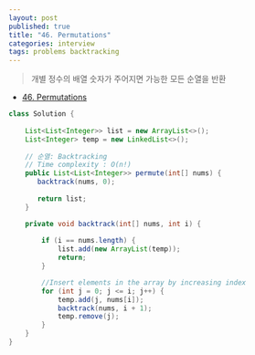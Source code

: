 ```yaml
---
layout: post
published: true
title: "46. Permutations"
categories: interview
tags: problems backtracking
---
```


> 개별 정수의 배열 숫자가 주어지면 가능한 모든 순열을 반환

- [46. Permutations](https://leetcode.com/problems/permutations/solution/)

```java
class Solution {
    
    List<List<Integer>> list = new ArrayList<>();
    List<Integer> temp = new LinkedList<>();
    
    // 순열: Backtracking
    // Time complexity : O(n!)
    public List<List<Integer>> permute(int[] nums) {
       backtrack(nums, 0);
        
       return list;
    }

    private void backtrack(int[] nums, int i) {
    
        if (i == nums.length) {
            list.add(new ArrayList(temp));
            return;
        }

        //Insert elements in the array by increasing index
        for (int j = 0; j <= i; j++) {
            temp.add(j, nums[i]);
            backtrack(nums, i + 1);
            temp.remove(j);
        }
    }
}
```